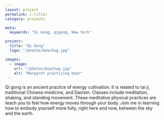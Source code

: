 ```yaml
---
layout: project
permalink: /:title/
category: projects

meta:
  keywords: "Qi Gong, qigong, New York"

project:
  title: "Qi Gong"
  logo: "/photos/bearhug.jpg"

images:
  - image:
    url: "/photos/bearhug.jpg"
    alt: "Margaret practicing bear"
---
```

<p>Qi gong is an ancient practice of energy cultivation. It is related to tai ji, traditional Chinese medicine, and Daoism. Classes include meditation, shaking, and standing movement. These meditative physical practices are teach you to feel how energy moves through your body. Join me in learning how to embody yourself more fully, right here and now, between the sky and the earth.</p>
